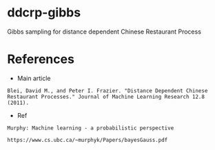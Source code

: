 # ddcrp-gibbs

Gibbs sampling for distance dependent Chinese Restaurant Process

# References

- Main article

```
Blei, David M., and Peter I. Frazier. "Distance Dependent Chinese Restaurant Processes." Journal of Machine Learning Research 12.8 (2011).
```

- Ref

```
Murphy: Machine learning - a probabilistic perspective

https://www.cs.ubc.ca/~murphyk/Papers/bayesGauss.pdf
```